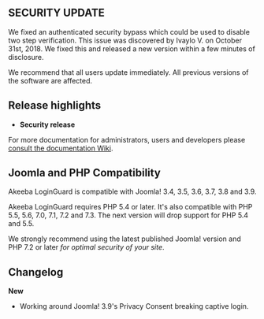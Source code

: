 ## SECURITY UPDATE

We fixed an authenticated security bypass which could be used to disable two step verification. This issue was discovered by Ivaylo V. on October 31st, 2018. We fixed this and released a new version within a few minutes of disclosure.

We recommend that all users update immediately. All previous versions of the software are affected.

## Release highlights

* **Security release**

For more documentation for administrators, users and developers please [consult the documentation Wiki](https://github.com/akeeba/loginguard/wiki).
 
## Joomla and PHP Compatibility

Akeeba LoginGuard is compatible with Joomla! 3.4, 3.5, 3.6, 3.7, 3.8 and 3.9.

Akeeba LoginGuard requires PHP 5.4 or later. It's also compatible with PHP 5.5, 5.6, 7.0, 7.1, 7.2 and 7.3. The next version will drop support for PHP 5.4 and 5.5.

We strongly recommend using the latest published Joomla! version and PHP 7.2 or later _for optimal security of your site_.

## Changelog

**New**

* Working around Joomla! 3.9's Privacy Consent breaking captive login.
